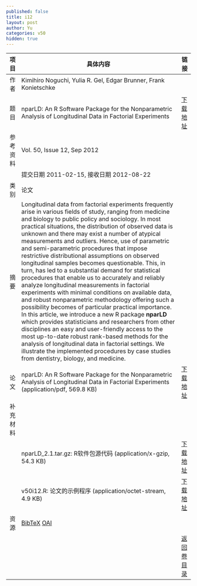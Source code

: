 ```yaml
---
published: false
title: i12
layout: post
author: Yu
categories: v50
hidden: true
---
```


| 项目 | 具体内容 | 链接 |
|---:|---|---|
| 作者 | Kimihiro Noguchi, Yulia R. Gel, Edgar Brunner, Frank Konietschke| |
| 题目 |nparLD: An R Software Package for the Nonparametric Analysis of Longitudinal Data in Factorial Experiments | [下载地址](http://www.jstatsoft.org/v50/i12/paper) |
| 参考资料 |Vol. 50, Issue 12, Sep 2012 | |
| | 提交日期 2011-02-15, 接收日期 2012-08-22| | 
| 类别 | 论文| |
| 摘要 | Longitudinal data from factorial experiments frequently arise in various fields of study, ranging from medicine and biology to public policy and sociology. In most practical situations, the distribution of observed data is unknown and there may exist a number of atypical measurements and outliers. Hence, use of parametric and semi-parametric procedures that impose restrictive distributional assumptions on observed longitudinal samples becomes questionable. This, in turn, has led to a substantial demand for statistical procedures that enable us to accurately and reliably analyze longitudinal measurements in factorial experiments with minimal conditions on available data, and robust nonparametric methodology offering such a possibility becomes of particular practical importance. In this article, we introduce a new R package <b>nparLD</b> which provides statisticians and researchers from other disciplines an easy and user-friendly access to the most up-to-date robust rank-based methods for the analysis of longitudinal data in factorial settings. We illustrate the implemented procedures by case studies from dentistry, biology, and medicine.| |
| 论文 | nparLD: An R Software Package for the Nonparametric Analysis of Longitudinal Data in Factorial Experiments  (application/pdf, 569.8 KB)| [下载地址](http://www.jstatsoft.org/v50/i12/paper) |
| 补充材料 | | |
| |nparLD_2.1.tar.gz: R软件包源代码  (application/x-gzip, 54.3 KB)|  [下载地址](http://www.jstatsoft.org/v50/i12/supp/1) |
| |v50i12.R: 论文的示例程序  (application/octet-stream, 4.9 KB)|  [下载地址](http://www.jstatsoft.org/v50/i12/supp/2) |
| 资源 | [BibTeX](http://www.jstatsoft.org/v50/i12/bibtex) [OAI](http://www.jstatsoft.org/oai?verb=GetRecord&identifier=oai.jstatsoft/v50/i12&prefix=oai_dc)| |
| |  | [返回卷目录]({{site.baseurl}}/volume/v50.html) |